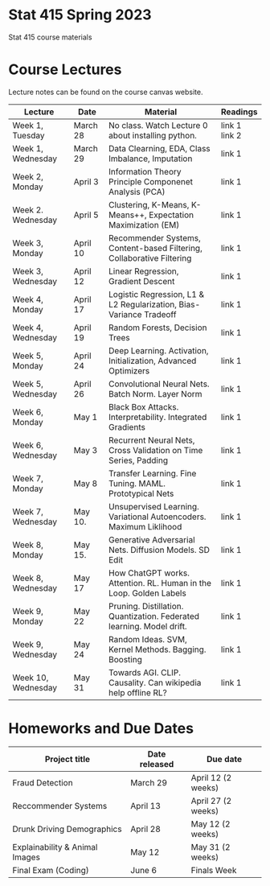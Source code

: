 # Stat 415 Spring 2023 
Stat 415 course materials



# Course Lectures 

Lecture notes can be found on the course canvas website. 


| Lecture                  |  Date | Material | Readings                
|--------------------------|-------|----------|-------------------------|
| Week 1, Tuesday          | March 28 |   No class. Watch Lecture 0 about installing python.                        | link 1 <br/> link 2  |
| Week 1, Wednesday        | March 29 | Data Clearning, EDA, Class Imbalance, Imputation                            | link 1  |
| Week 2, Monday           | April 3  | Information Theory   <br/> Principle Componenet Analysis (PCA)              | link 1  |
| Week 2. Wednesday        | April 5  | Clustering, K-Means, K-Means++, Expectation Maximization (EM)               | link 1  |
| Week 3, Monday           | April 10 | Recommender Systems, Content-based Filtering, <br/> Collaborative Filtering | link 1  |
| Week 3, Wednesday        | April 12 | Linear Regression, Gradient Descent                                         | link 1  |
| Week 4, Monday           | April 17 | Logistic Regression, L1 & L2 Regularization, Bias-Variance Tradeoff         | link 1  |
| Week 4, Wednesday        | April 19 | Random Forests, Decision Trees                                              | link 1  |
| Week 5, Monday           | April 24 | Deep Learning. Activation, Initialization, Advanced Optimizers               | link 1  |
| Week 5, Wednesday        | April 26 | Convolutional Neural Nets. Batch Norm. Layer Norm                           | link 1  |
| Week 6, Monday           | May 1    | Black Box Attacks. Interpretability. Integrated Gradients                       | link 1  |
| Week 6, Wednesday        | May 3    | Recurrent Neural Nets, Cross Validation on Time Series, Padding                | link 1  |
| Week 7, Monday           | May 8    | Transfer Learning. Fine Tuning. MAML. Prototypical Nets                        | link 1  |
| Week 7, Wednesday        | May 10.  | Unsupervised Learning. Variational Autoencoders. Maximum Liklihood             | link 1  |
| Week 8, Monday           | May 15.  | Generative Adversarial Nets. Diffusion Models. SD Edit                         | link 1  |
| Week 8, Wednesday        | May 17   | How ChatGPT works. Attention. RL. Human in the Loop. Golden Labels            | link 1  |
| Week 9, Monday           | May 22   | Pruning. Distillation. Quantization. Federated learning. Model drift.         | link 1  |
| Week 9, Wednesday        | May 24   | Random Ideas. SVM, Kernel Methods. Bagging. Boosting                          | link 1  |
| Week 10, Wednesday       | May 31   | Towards AGI. CLIP. Causality. Can wikipedia help offline RL?                  | link 1  |



# Homeworks and Due Dates


| Project title                  | Date released | Due date                
|--------------------------------|---------------|-------------------------|
| Fraud Detection                | March 29      | April 12 (2 weeks)  |
| Reccommender Systems           | April 13      | April 27 (2 weeks)  |
| Drunk Driving Demographics     | April 28      | May 12   (2 weeks)  |
| Explainability & Animal Images | May 12        | May 31    (2 weeks) | 
| Final Exam (Coding)            | June 6        | Finals Week         |
